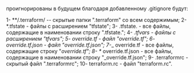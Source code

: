 проигнорированы в будущем благодаря добавленному .gitignore будут:

1- **/.terraform/ -- скрытые папки ".terraform" со всем содержимым;
2- *.tfstate - файлы с расширением "tfstate";
3- .tfstate. - все файлы, содержащие в наименовании строку ".tfstate.";
4- *.tfvars - файлы с расширением "tfvars";
5- override.tf - файл "override.tf";
6- override.tf.json -  файл "override.tf.json";
7-*_ override.tf - все файлы, содержащие строку "_override.tf";
8- *_ override.tf.json - все файлы, содержащие в наименовании строку "_override.tf.json";
9- .terraformrc - скрытый файл ".terraformrc";
10- terraform.rc - файл "terraform.rc".

